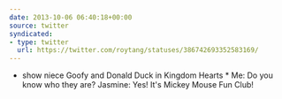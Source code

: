 ```yaml
---
date: 2013-10-06 06:40:18+00:00
source: twitter
syndicated:
- type: twitter
  url: https://twitter.com/roytang/statuses/386742693352583169/
---
```


* show niece Goofy and Donald Duck in Kingdom Hearts *
Me: Do you know who they are?
Jasmine: Yes! It's Mickey Mouse Fun Club!